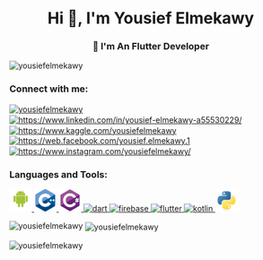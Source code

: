 <h1 align="center">Hi 👋, I'm Yousief Elmekawy</h1>
<h3 align="center">🤖 I'm An Flutter Developer</h3>

<p align="left"> <img src="https://komarev.com/ghpvc/?username=yousiefelmekawy&label=Profile%20views&color=0e75b6&style=flat" alt="yousiefelmekawy" /> </p>

<h3 align="left">Connect with me:</h3>
<p align="left">
<a href="https://twitter.com/yousiefelmekawy" target="blank"><img align="center" src="https://raw.githubusercontent.com/rahuldkjain/github-profile-readme-generator/master/src/images/icons/Social/twitter.svg" alt="yousiefelmekawy" height="30" width="40" /></a>
<a href="https://linkedin.com/in/https://www.linkedin.com/in/yousief-elmekawy-a55530229/" target="blank"><img align="center" src="https://raw.githubusercontent.com/rahuldkjain/github-profile-readme-generator/master/src/images/icons/Social/linked-in-alt.svg" alt="https://www.linkedin.com/in/yousief-elmekawy-a55530229/" height="30" width="40" /></a>
<a href="https://kaggle.com/https://www.kaggle.com/yousiefelmekawy" target="blank"><img align="center" src="https://raw.githubusercontent.com/rahuldkjain/github-profile-readme-generator/master/src/images/icons/Social/kaggle.svg" alt="https://www.kaggle.com/yousiefelmekawy" height="30" width="40" /></a>
<a href="https://fb.com/https://web.facebook.com/yousief.elmekawy.1" target="blank"><img align="center" src="https://raw.githubusercontent.com/rahuldkjain/github-profile-readme-generator/master/src/images/icons/Social/facebook.svg" alt="https://web.facebook.com/yousief.elmekawy.1" height="30" width="40" /></a>
<a href="https://instagram.com/https://www.instagram.com/yousiefelmekawy/" target="blank"><img align="center" src="https://raw.githubusercontent.com/rahuldkjain/github-profile-readme-generator/master/src/images/icons/Social/instagram.svg" alt="https://www.instagram.com/yousiefelmekawy/" height="30" width="40" /></a>
</p>

<h3 align="left">Languages and Tools:</h3>
<p align="left"> <a href="https://developer.android.com" target="_blank" rel="noreferrer"> <img src="https://raw.githubusercontent.com/devicons/devicon/master/icons/android/android-original-wordmark.svg" alt="android" width="40" height="40"/> </a> <a href="https://www.w3schools.com/cpp/" target="_blank" rel="noreferrer"> <img src="https://raw.githubusercontent.com/devicons/devicon/master/icons/cplusplus/cplusplus-original.svg" alt="cplusplus" width="40" height="40"/> </a> <a href="https://www.w3schools.com/cs/" target="_blank" rel="noreferrer"> <img src="https://raw.githubusercontent.com/devicons/devicon/master/icons/csharp/csharp-original.svg" alt="csharp" width="40" height="40"/> </a> <a href="https://dart.dev" target="_blank" rel="noreferrer"> <img src="https://www.vectorlogo.zone/logos/dartlang/dartlang-icon.svg" alt="dart" width="40" height="40"/> </a> <a href="https://firebase.google.com/" target="_blank" rel="noreferrer"> <img src="https://www.vectorlogo.zone/logos/firebase/firebase-icon.svg" alt="firebase" width="40" height="40"/> </a> <a href="https://flutter.dev" target="_blank" rel="noreferrer"> <img src="https://www.vectorlogo.zone/logos/flutterio/flutterio-icon.svg" alt="flutter" width="40" height="40"/> </a> <a href="https://kotlinlang.org" target="_blank" rel="noreferrer"> <img src="https://www.vectorlogo.zone/logos/kotlinlang/kotlinlang-icon.svg" alt="kotlin" width="40" height="40"/> </a> <a href="https://www.python.org" target="_blank" rel="noreferrer"> <img src="https://raw.githubusercontent.com/devicons/devicon/master/icons/python/python-original.svg" alt="python" width="40" height="40"/> </a> </p>

<p><img align="left" src="https://github-readme-stats.vercel.app/api/top-langs?username=yousiefelmekawy&show_icons=true&locale=en&layout=compact" alt="yousiefelmekawy" /></p>

<p>&nbsp;<img align="center" src="https://github-readme-stats.vercel.app/api?username=yousiefelmekawy&show_icons=true&locale=en" alt="yousiefelmekawy" /></p>

<p><img align="center" src="https://github-readme-streak-stats.herokuapp.com/?user=yousiefelmekawy&" alt="yousiefelmekawy" /></p>
